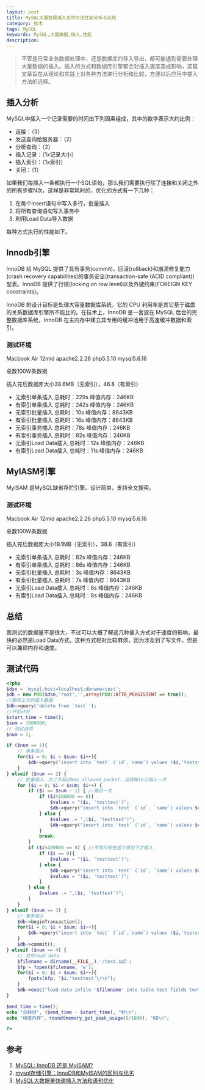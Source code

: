 ```yaml
---
layout: post
title: MySQL大量数据插入各种方法性能分析与比较
category: 技术
tags: MySQL
keywords: MySQL,大量数据,插入,性能
description: 
---
```


> 不管是日常业务数据处理中，还是数据库的导入导出，都可能遇到需要处理大量数据的插入。插入的方式和数据库引擎都会对插入速度造成影响，这篇文章旨在从理论和实践上对各种方法进行分析和比较，方便以后应用中插入方法的选择。

## 插入分析
MySQL中插入一个记录需要的时间由下列因素组成，其中的数字表示大约比例：

- 连接：（3）
- 发送查询给服务器：（2）
- 分析查询：（2）
- 插入记录：（1x记录大小）
- 插入索引：（1x索引）
- 关闭：（1）

如果我们每插入一条都执行一个SQL语句，那么我们需要执行除了连接和关闭之外的所有步骤N次，这样是非常耗时的，优化的方式有一下几种：

1. 在每个insert语句中写入多行，批量插入
2. 将所有查询语句写入事务中
3. 利用Load Data导入数据

每种方式执行的性能如下。

## Innodb引擎
InnoDB 给 MySQL 提供了具有事务(commit)、回滚(rollback)和崩溃修复能力(crash recovery capabilities)的事务安全(transaction-safe (ACID compliant))型表。InnoDB 提供了行锁(locking on row level)以及外键约束(FOREIGN KEY constraints)。

InnoDB 的设计目标是处理大容量数据库系统，它的 CPU 利用率是其它基于磁盘的关系数据库引擎所不能比的。在技术上，InnoDB 是一套放在 MySQL 后台的完整数据库系统，InnoDB 在主内存中建立其专用的缓冲池用于高速缓冲数据和索引。

### 测试环境
Macbook Air 12mid apache2.2.26 php5.5.10 mysql5.6.16

总数100W条数据

插入完后数据库大小38.6MB（无索引），46.8（有索引）

- 无索引单条插入 总耗时：229s 峰值内存：246KB
- 有索引单条插入 总耗时：242s 峰值内存：246KB
- 无索引批量插入 总耗时：10s 峰值内存：8643KB
- 有索引批量插入 总耗时：16s 峰值内存：8643KB
- 无索引事务插入 总耗时：78s 峰值内存：246KB
- 有索引事务插入 总耗时：82s 峰值内存：246KB
- 无索引Load Data插入 总耗时：12s 峰值内存：246KB
- 有索引Load Data插入 总耗时：11s 峰值内存：246KB

## MyIASM引擎
MyISAM 是MySQL缺省存贮引擎。设计简单，支持全文搜索。

### 测试环境
Macbook Air 12mid apache2.2.26 php5.5.10 mysql5.6.16

总数100W条数据

插入完后数据库大小19.1MB（无索引），38.6（有索引）

- 无索引单条插入 总耗时：82s 峰值内存：246KB
- 有索引单条插入 总耗时：86s 峰值内存：246KB
- 无索引批量插入 总耗时：3s 峰值内存：8643KB
- 有索引批量插入 总耗时：7s 峰值内存：8643KB
- 无索引Load Data插入 总耗时：6s 峰值内存：246KB
- 有索引Load Data插入 总耗时：8s 峰值内存：246KB

## 总结
我测试的数据量不是很大，不过可以大概了解这几种插入方式对于速度的影响，最快的必然是Load Data方式。这种方式相对比较麻烦，因为涉及到了写文件，但是可以兼顾内存和速度。

## 测试代码

```php
<?php
$dsn = 'mysql:host=localhost;dbname=test';
$db = new PDO($dsn,'root','',array(PDO::ATTR_PERSISTENT => true));
//删除上次的插入数据
$db->query('delete from `test`');
//开始计时
$start_time = time();
$sum = 1000000;
// 测试选项
$num = 1;

if ($num == 1){
    // 单条插入
    for($i = 0; $i < $sum; $i++){
        $db->query("insert into `test` (`id`,`name`) values ($i,'tsetssdf')");
    }
} elseif ($num == 2) {
    // 批量插入，为了不超过max_allowed_packet，选择每10万插入一次
    for ($i = 0; $i < $sum; $i++) {
        if ($i == $sum - 1) { //最后一次
            if ($i%100000 == 0){
                $values = "($i, 'testtest')";
                $db->query("insert into `test` (`id`, `name`) values $values");
            } else {
                $values .= ",($i, 'testtest')";
                $db->query("insert into `test` (`id`, `name`) values $values");
            }
            break;
        }
        if ($i%100000 == 0) { //平常只有在这个情况下才插入
            if ($i == 0){
                $values = "($i, 'testtest')";
            } else {
                $db->query("insert into `test` (`id`, `name`) values $values");
                $values = "($i, 'testtest')";
            }
        } else {
            $values .= ",($i, 'testtest')";    
        }
    }
} elseif ($num == 3) {
    // 事务插入
    $db->beginTransaction(); 
    for($i = 0; $i < $sum; $i++){
        $db->query("insert into `test` (`id`,`name`) values ($i,'tsetssdf')");
    }
    $db->commit();
} elseif ($num == 4) {
    // 文件load data
    $filename = dirname(__FILE__).'/test.sql';
    $fp = fopen($filename, 'w');
    for($i = 0; $i < $sum; $i++){
        fputs($fp, "$i,'testtest'\r\n");    
    }
    $db->exec("load data infile '$filename' into table test fields terminated by ','");
}

$end_time = time();
echo "总耗时", ($end_time - $start_time), "秒\n";
echo "峰值内存", round(memory_get_peak_usage()/1000), "KB\n";

?>
```

## 参考
1. [MySQL: InnoDB 还是 MyISAM?](http://coolshell.cn/articles/652.html)
2. [mysql存储引擎：InnoDB和MyISAM的区别与优劣](http://www.ixdba.net/article/2f/2092.html)
3. [MySQL大数据量快速插入方法和语句优化](http://www.uml.org.cn/sjjm/201108293.asp)